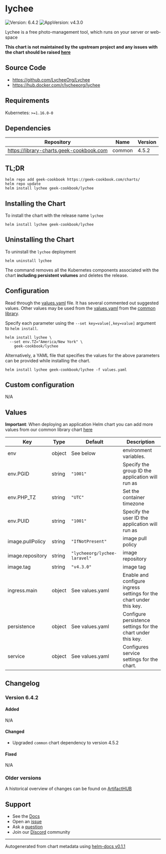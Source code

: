 # lychee

![Version: 6.4.2](https://img.shields.io/badge/Version-6.4.2-informational?style=flat-square) ![AppVersion: v4.3.0](https://img.shields.io/badge/AppVersion-v4.3.0-informational?style=flat-square)

Lychee is a free photo-management tool, which runs on your server or web-space

**This chart is not maintained by the upstream project and any issues with the chart should be raised [here](https://github.com/geek-cookbook/charts/issues/new/choose)**

## Source Code

* <https://github.com/LycheeOrg/Lychee>
* <https://hub.docker.com/r/lycheeorg/lychee>

## Requirements

Kubernetes: `>=1.16.0-0`

## Dependencies

| Repository | Name | Version |
|------------|------|---------|
| https://library-charts.geek-cookbook.com | common | 4.5.2 |

## TL;DR

```console
helm repo add geek-cookbook https://geek-cookbook.com/charts/
helm repo update
helm install lychee geek-cookbook/lychee
```

## Installing the Chart

To install the chart with the release name `lychee`

```console
helm install lychee geek-cookbook/lychee
```

## Uninstalling the Chart

To uninstall the `lychee` deployment

```console
helm uninstall lychee
```

The command removes all the Kubernetes components associated with the chart **including persistent volumes** and deletes the release.

## Configuration

Read through the [values.yaml](./values.yaml) file. It has several commented out suggested values.
Other values may be used from the [values.yaml](https://github.com/geek-cookbook/library-charts/tree/main/charts/stable/common/values.yaml) from the [common library](https://github.com/geek-cookbook/library-charts/tree/main/charts/stable/common).

Specify each parameter using the `--set key=value[,key=value]` argument to `helm install`.

```console
helm install lychee \
  --set env.TZ="America/New York" \
    geek-cookbook/lychee
```

Alternatively, a YAML file that specifies the values for the above parameters can be provided while installing the chart.

```console
helm install lychee geek-cookbook/lychee -f values.yaml
```

## Custom configuration

N/A

## Values

**Important**: When deploying an application Helm chart you can add more values from our common library chart [here](https://github.com/geek-cookbook/library-charts/tree/main/charts/stable/common)

| Key | Type | Default | Description |
|-----|------|---------|-------------|
| env | object | See below | environment variables. |
| env.PGID | string | `"1001"` | Specify the group ID the application will run as |
| env.PHP_TZ | string | `"UTC"` | Set the container timezone |
| env.PUID | string | `"1001"` | Specify the user ID the application will run as |
| image.pullPolicy | string | `"IfNotPresent"` | image pull policy |
| image.repository | string | `"lycheeorg/lychee-laravel"` | image repository |
| image.tag | string | `"v4.3.0"` | image tag |
| ingress.main | object | See values.yaml | Enable and configure ingress settings for the chart under this key. |
| persistence | object | See values.yaml | Configure persistence settings for the chart under this key. |
| service | object | See values.yaml | Configures service settings for the chart. |

## Changelog

### Version 6.4.2

#### Added

N/A

#### Changed

* Upgraded `common` chart dependency to version 4.5.2

#### Fixed

N/A

### Older versions

A historical overview of changes can be found on [ArtifactHUB](https://artifacthub.io/packages/helm/geek-cookbook/lychee?modal=changelog)

## Support

- See the [Docs](https://docs.geek-cookbook.com/our-helm-charts/getting-started/)
- Open an [issue](https://github.com/geek-cookbook/charts/issues/new/choose)
- Ask a [question](https://github.com/geek-cookbook/organization/discussions)
- Join our [Discord](https://discord.gg/sTMX7Vh) community

----------------------------------------------
Autogenerated from chart metadata using [helm-docs v0.1.1](https://github.com/geek-cookbook/helm-docs/releases/v0.1.1)
